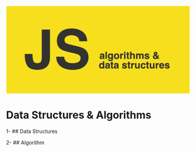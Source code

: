 ![javascript algorithm and data structures!](/assets/js.png "javascript algorithm and data structures")

# Data Structures & Algorithms

1- ## Data Structures

2- ## Algorithm


